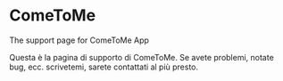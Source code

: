 ComeToMe
========

The support page for ComeToMe App

Questa è la pagina di supporto di ComeToMe. Se avete problemi, notate bug, ecc. scrivetemi, sarete contattati al più presto.
